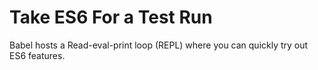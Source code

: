 <!--
name: es6-repl
version : "0.1"
title : "ECMAScript 6 REPL"
description: "Read–eval–print loop for ECMAScript 6"
freshnessDate : 2015-05-18
license : "MIT"
-->

<!-- @section -->

# Take ES6 For a Test Run

Babel hosts a Read-eval-print loop (REPL) where you can quickly try out ES6 features.

<!-- @link, "url" : "https://babeljs.io/repl/", "text" : "Try out the ES6 REPL." -->
